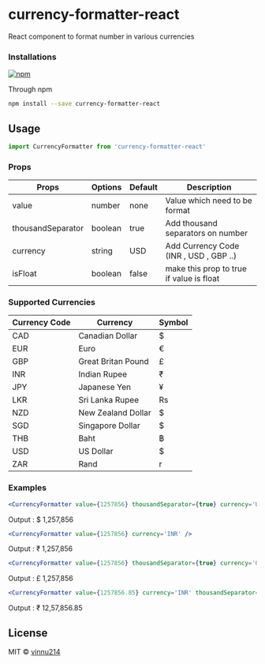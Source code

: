 # currency-formatter-react

React component to format number in various currencies

### Installations

[![npm](https://img.shields.io/npm/dm/currency-formatter-react.svg)](https://www.npmjs.com/package/currency-formatter-react)

Through npm

```bash
npm install --save currency-formatter-react
```

## Usage

```jsx
import CurrencyFormatter from 'currency-formatter-react'
```

### Props

| Props             | Options | Default | Description                              |
| ----------------- | ------- | ------- | ---------------------------------------- |
| value             | number  | none    | Value which need to be format            |
| thousandSeparator | boolean | true    | Add thousand separators on number        |
| currency          | string  | USD     | Add Currency Code (INR , USD , GBP ..)   |
| isFloat           | boolean | false   | make this prop to true if value is float |

### Supported Currencies

| Currency Code | Currency           | Symbol |
| ------------- | ------------------ | ------ |
| CAD           | Canadian Dollar    | $      |
| EUR           | Euro               | €      |
| GBP           | Great Britan Pound | £      |
| INR           | Indian Rupee       | ₹      |
| JPY           | Japanese Yen       | ¥      |
| LKR           | Sri Lanka Rupee    | Rs     |
| NZD           | New Zealand Dollar | $      |
| SGD           | Singapore Dollar   | $      |
| THB           | Baht               | ฿      |
| USD           | US Dollar          | $      |
| ZAR           | Rand               | r      |

### Examples

```jsx
<CurrencyFormatter value={1257856} thousandSeparator={true} currency='USD' />
```

Output : $ 1,257,856

```jsx
<CurrencyFormatter value={1257856} currency='INR' />
```

Output : ₹ 1,257,856

```jsx
<CurrencyFormatter value={1257856} thousandSeparator={true} currency='GBP' />
```

Output : £ 1,257,856

```jsx
<CurrencyFormatter value={1257856.85} currency='INR' thousandSeparator={false} isFloat={true} />
```

Output : ₹ 12,57,856.85

## License

MIT © [vinnu214](https://github.com/vinnu214)

